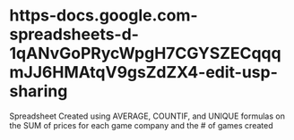# https-docs.google.com-spreadsheets-d-1qANvGoPRycWpgH7CGYSZECqqqmJJ6HMAtqV9gsZdZX4-edit-usp-sharing
Spreadsheet Created using AVERAGE, COUNTIF, and UNIQUE formulas on the SUM of prices for each game company and the # of games created
